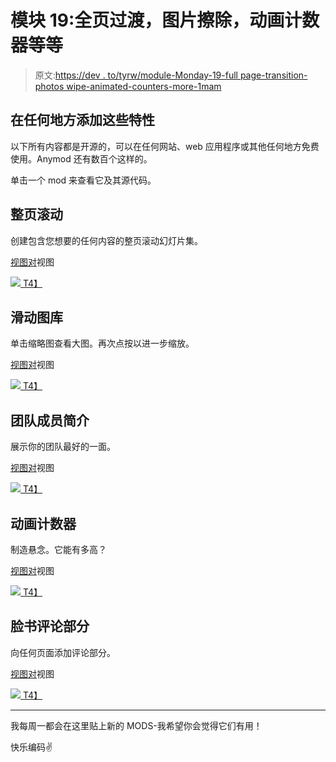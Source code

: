# 模块 19:全页过渡，图片擦除，动画计数器等等

> 原文:[https://dev . to/tyrw/module-Monday-19-full page-transition-photos wipe-animated-counters-more-1mam](https://dev.to/tyrw/module-monday-19-fullpage-transition-photoswipe-animated-counters--more-1mam)

## [](#add-these-features-anywhere)在任何地方添加这些特性

以下所有内容都是开源的，可以在任何网站、web 应用程序或其他任何地方免费使用。Anymod 还有数百个这样的。

单击一个 mod 来查看它及其源代码。

## [](#fullpage-scroll)整页滚动

创建包含您想要的任何内容的整页滚动幻灯片集。

[视图对](https://anymod.com/mod/rblkl?v=20)视图

 [![](../Images/0a184b92d5cb7757a67c2ed3ecc8b5b2.png)
T4】](https://anymod.com/mod/rblkl?v=20)

## [](#swipe-gallery)滑动图库

单击缩略图查看大图。再次点按以进一步缩放。

[视图对](https://anymod.com/mod/dmnob?v=20)视图

 [![](../Images/44c6a944952976ce91922e17b6c459c2.png)
T4】](https://anymod.com/mod/dmnob?v=20)

## [](#team-member-profiles)团队成员简介

展示你的团队最好的一面。

[视图对](https://anymod.com/mod/korbd?v=20)视图

 [![](../Images/d022b81f102173c741bc870978c713e9.png)
T4】](https://anymod.com/mod/korbd?v=20)

## [](#animated-counters)动画计数器

制造悬念。它能有多高？

[视图对](https://anymod.com/mod/mkrmk?v=20)视图

 [![](../Images/8e6554265ac9b7917a066cc4e5797d5e.png)
T4】](https://anymod.com/mod/mkrmk?v=20)

## [](#facebook-comment-section)脸书评论部分

向任何页面添加评论部分。

[视图对](https://anymod.com/mod/orlam?v=32)视图

 [![](../Images/f3e76061e27c3d34d3587372dbd53bcd.png)
T4】](https://anymod.com/mod/orlam?v=32)

* * *

我每周一都会在这里贴上新的 MODS-我希望你会觉得它们有用！

快乐编码✌️